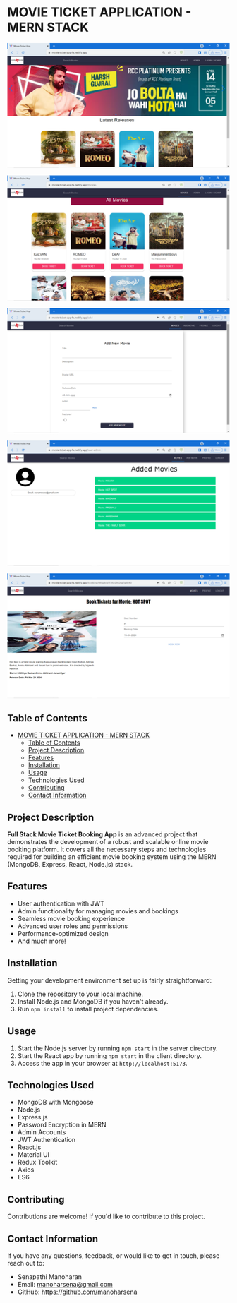 # MOVIE TICKET APPLICATION - MERN STACK

![Home Page](public/Screenshot/Homepage.png)

![All Movies](public/Screenshot/AllMovies.png)

![Add Movie](<public/Screenshot/Add Movie.png>)

![Added Movies](<public/Screenshot/Added Movie.png>)

![Book a Movie](<public/Screenshot/Book Movie.png>)

## Table of Contents
- [MOVIE TICKET APPLICATION - MERN STACK](#movie-ticket-application---mern-stack)
  - [Table of Contents](#table-of-contents)
  - [Project Description](#project-description)
  - [Features](#features)
  - [Installation](#installation)
  - [Usage](#usage)
  - [Technologies Used](#technologies-used)
  - [Contributing](#contributing)
  - [Contact Information](#contact-information)


## Project Description

**Full Stack Movie Ticket Booking App** is an advanced project that demonstrates the development of a robust and scalable online movie booking platform. It covers all the necessary steps and technologies required for building an efficient movie booking system using the MERN (MongoDB, Express, React, Node.js) stack. 


## Features

- User authentication with JWT
- Admin functionality for managing movies and bookings
- Seamless movie booking experience
- Advanced user roles and permissions
- Performance-optimized design
- And much more!


## Installation

Getting your development environment set up is fairly straightforward:

1. Clone the repository to your local machine.
2. Install Node.js and MongoDB if you haven't already.
3. Run `npm install` to install project dependencies.

## Usage

1. Start the Node.js server by running `npm start` in the server directory.
2. Start the React app by running `npm start` in the client directory.
3. Access the app in your browser at `http://localhost:5173`.

## Technologies Used

- MongoDB with Mongoose
- Node.js
- Express.js
- Password Encryption in MERN
- Admin Accounts
- JWT Authentication
- React.js
- Material UI
- Redux Toolkit
- Axios
- ES6

## Contributing

Contributions are welcome! If you'd like to contribute to this project.

## Contact Information

If you have any questions, feedback, or would like to get in touch, please reach out to:

- Senapathi Manoharan
- Email: manoharsena@gmail.com
- GitHub: https://github.com/manoharsena


